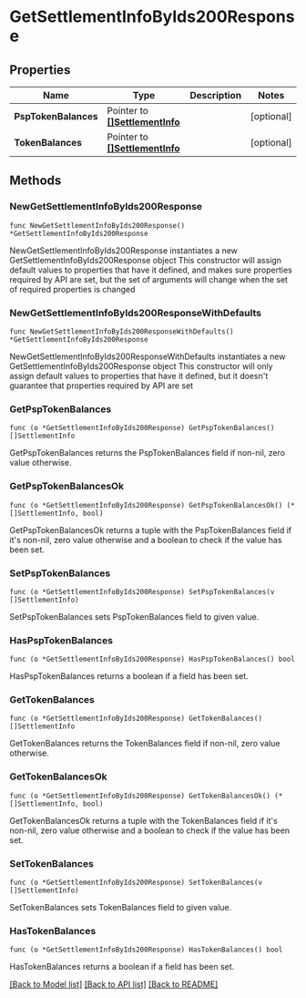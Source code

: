 # GetSettlementInfoByIds200Response

## Properties

Name | Type | Description | Notes
------------ | ------------- | ------------- | -------------
**PspTokenBalances** | Pointer to [**[]SettlementInfo**](SettlementInfo.md) |  | [optional] 
**TokenBalances** | Pointer to [**[]SettlementInfo**](SettlementInfo.md) |  | [optional] 

## Methods

### NewGetSettlementInfoByIds200Response

`func NewGetSettlementInfoByIds200Response() *GetSettlementInfoByIds200Response`

NewGetSettlementInfoByIds200Response instantiates a new GetSettlementInfoByIds200Response object
This constructor will assign default values to properties that have it defined,
and makes sure properties required by API are set, but the set of arguments
will change when the set of required properties is changed

### NewGetSettlementInfoByIds200ResponseWithDefaults

`func NewGetSettlementInfoByIds200ResponseWithDefaults() *GetSettlementInfoByIds200Response`

NewGetSettlementInfoByIds200ResponseWithDefaults instantiates a new GetSettlementInfoByIds200Response object
This constructor will only assign default values to properties that have it defined,
but it doesn't guarantee that properties required by API are set

### GetPspTokenBalances

`func (o *GetSettlementInfoByIds200Response) GetPspTokenBalances() []SettlementInfo`

GetPspTokenBalances returns the PspTokenBalances field if non-nil, zero value otherwise.

### GetPspTokenBalancesOk

`func (o *GetSettlementInfoByIds200Response) GetPspTokenBalancesOk() (*[]SettlementInfo, bool)`

GetPspTokenBalancesOk returns a tuple with the PspTokenBalances field if it's non-nil, zero value otherwise
and a boolean to check if the value has been set.

### SetPspTokenBalances

`func (o *GetSettlementInfoByIds200Response) SetPspTokenBalances(v []SettlementInfo)`

SetPspTokenBalances sets PspTokenBalances field to given value.

### HasPspTokenBalances

`func (o *GetSettlementInfoByIds200Response) HasPspTokenBalances() bool`

HasPspTokenBalances returns a boolean if a field has been set.

### GetTokenBalances

`func (o *GetSettlementInfoByIds200Response) GetTokenBalances() []SettlementInfo`

GetTokenBalances returns the TokenBalances field if non-nil, zero value otherwise.

### GetTokenBalancesOk

`func (o *GetSettlementInfoByIds200Response) GetTokenBalancesOk() (*[]SettlementInfo, bool)`

GetTokenBalancesOk returns a tuple with the TokenBalances field if it's non-nil, zero value otherwise
and a boolean to check if the value has been set.

### SetTokenBalances

`func (o *GetSettlementInfoByIds200Response) SetTokenBalances(v []SettlementInfo)`

SetTokenBalances sets TokenBalances field to given value.

### HasTokenBalances

`func (o *GetSettlementInfoByIds200Response) HasTokenBalances() bool`

HasTokenBalances returns a boolean if a field has been set.


[[Back to Model list]](../README.md#documentation-for-models) [[Back to API list]](../README.md#documentation-for-api-endpoints) [[Back to README]](../README.md)


